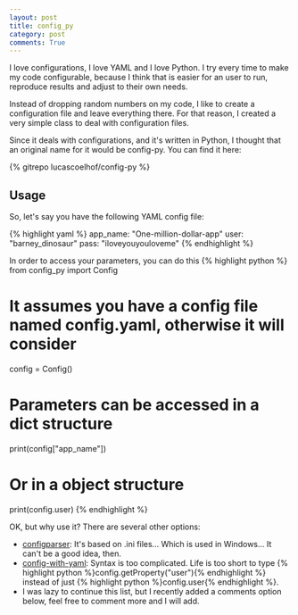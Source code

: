 ```yaml
---
layout: post
title: config_py
category: post
comments: True
---
```


I love configurations, I love YAML and I love Python. I try every time to make my code configurable, because I think
that is easier for an user to run, reproduce results and adjust to their own needs. 

Instead of dropping random numbers on my code, I like to create a configuration file and leave everything there. For 
that reason, I created a very simple class to deal with configuration files.

Since it deals with configurations, and it's written in Python, I thought that an original name for it would be config-py.
You can find it here:

{% gitrepo lucascoelhof/config-py %}

## Usage

So, let's say you have the following YAML config file:

{% highlight yaml %}
app_name: "One-million-dollar-app"
user: "barney_dinosaur"
pass: "iloveyouyouloveme"
{% endhighlight %}

In order to access your parameters, you can do this 
{% highlight python %}
from config_py import Config

# It assumes you have a config file named config.yaml, otherwise it will consider
  
config = Config()
# Parameters can be accessed in a dict structure
print(config["app_name"])
# Or in a object structure
print(config.user)
{% endhighlight %}

OK, but why use it? There are several other options:

* [configparser](https://docs.python.org/3/library/configparser.html): It's based on .ini files... Which is used in Windows...
 It can't be a good idea, then.
* [config-with-yaml](https://pypi.org/project/config-with-yaml/): Syntax is too complicated. Life is too short to type 
{% highlight python %}config.getProperty("user"){% endhighlight %} instead of just {% highlight python %}config.user{% endhighlight %}.
* I was lazy to continue this list, but I recently added a comments option below, feel free to comment more and I will add.
